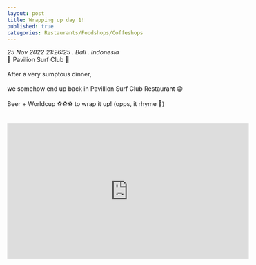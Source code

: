 ```yaml
---
layout: post
title: Wrapping up day 1!
published: true
categories: Restaurants/Foodshops/Coffeshops
---
```

_25 Nov 2022 21:26:25 . Bali . Indonesia_
<br>
📍 Pavilion Surf Club 📍
<br>
<br>
After a very sumptous dinner,  
<br>
we somehow end up back in Pavillion Surf Club Restaurant 😁
<br>
<br>
Beer + Worldcup ⚽⚽⚽ to wrap it up! (opps, it rhyme 🤭)
<br>
<br>
<iframe width="560" height="315" src="https://www.youtube.com/embed/beMhGC4QteE" frameborder="0" allow="accelerometer; autoplay; encrypted-media; gyroscope; picture-in-picture" allowfullscreen></iframe>

